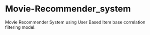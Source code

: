 # Movie-Recommender_system
Movie Recommender System using User Based Item base correlation filtering model.
